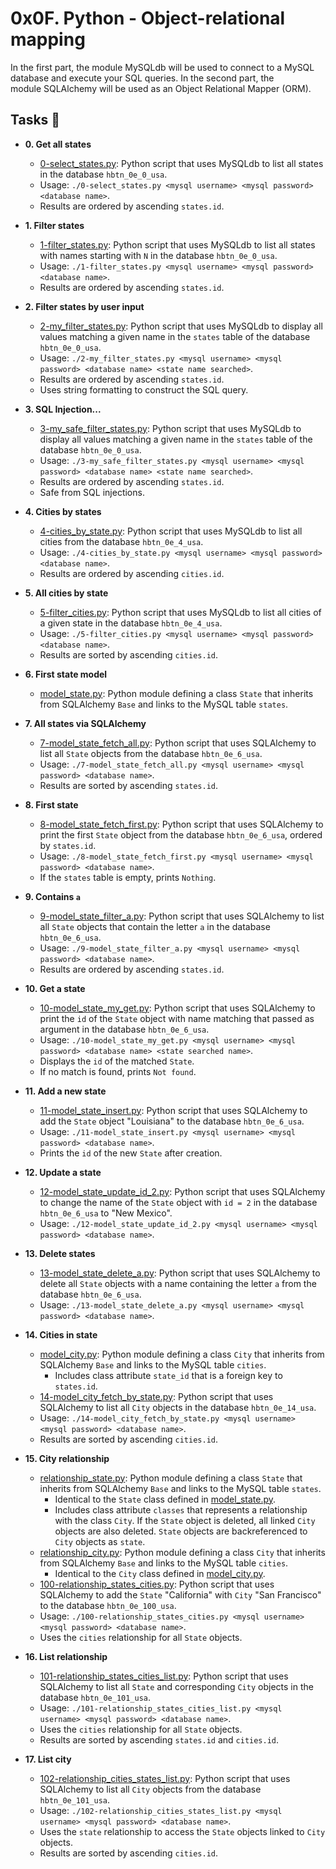# 0x0F. Python - Object-relational mapping

In the first part, the module MySQLdb will be used to connect to a MySQL database and execute your SQL queries.
In the second part, the module SQLAlchemy will be used as an Object Relational Mapper (ORM).

## Tasks :page_with_curl:

- **0. Get all states**

  - [0-select_states.py](./0-select_states.py): Python script that uses MySQLdb
    to list all states in the database `hbtn_0e_0_usa`.
  - Usage: `./0-select_states.py <mysql username> <mysql password>
<database name>`.
  - Results are ordered by ascending `states.id`.

- **1. Filter states**

  - [1-filter_states.py](./1-filter_states.py): Python script that uses MySQLdb
    to list all states with names starting with `N` in the database `hbtn_0e_0_usa`.
  - Usage: `./1-filter_states.py <mysql username> <mysql password>
<database name>`.
  - Results are ordered by ascending `states.id`.

- **2. Filter states by user input**

  - [2-my_filter_states.py](./2-my_filter_states.py): Python script that uses
    MySQLdb to display all values matching a given name in the `states` table of
    the database `hbtn_0e_0_usa`.
  - Usage: `./2-my_filter_states.py <mysql username> <mysql password>
<database name> <state name searched>`.
  - Results are ordered by ascending `states.id`.
  - Uses string formatting to construct the SQL query.

- **3. SQL Injection...**

  - [3-my_safe_filter_states.py](./3-my_safe_filter_states.py): Python script
    that uses MySQLdb to display all values matching a given name in the `states`
    table of the database `hbtn_0e_0_usa`.
  - Usage: `./3-my_safe_filter_states.py <mysql username> <mysql password>
<database name> <state name searched>`.
  - Results are ordered by ascending `states.id`.
  - Safe from SQL injections.

- **4. Cities by states**

  - [4-cities_by_state.py](./4-cities_by_state.py): Python script that uses
    MySQLdb to list all cities from the database `hbtn_0e_4_usa`.
  - Usage: `./4-cities_by_state.py <mysql username> <mysql password>
<database name>`.
  - Results are ordered by ascending `cities.id`.

- **5. All cities by state**

  - [5-filter_cities.py](./5-filter_cities.py): Python script that uses MySQLdb
    to list all cities of a given state in the database `hbtn_0e_4_usa`.
  - Usage: `./5-filter_cities.py <mysql username> <mysql password>
<database name>`.
  - Results are sorted by ascending `cities.id`.

- **6. First state model**

  - [model_state.py](./model_state.py): Python module defining a class `State`
    that inherits from SQLAlchemy `Base` and links to the MySQL table `states`.

- **7. All states via SQLAlchemy**

  - [7-model_state_fetch_all.py](./7-model_state_fetch_all.py): Python script
    that uses SQLAlchemy to list all `State` objects from the database
    `hbtn_0e_6_usa`.
  - Usage: `./7-model_state_fetch_all.py <mysql username> <mysql password>
<database name>`.
  - Results are sorted by ascending `states.id`.

- **8. First state**

  - [8-model_state_fetch_first.py](./8-model_state_fetch_first.py): Python script
    that uses SQLAlchemy to print the first `State` object from the database
    `hbtn_0e_6_usa`, ordered by `states.id`.
  - Usage: `./8-model_state_fetch_first.py <mysql username> <mysql password>
<database name>`.
  - If the `states` table is empty, prints `Nothing`.

- **9. Contains `a`**

  - [9-model_state_filter_a.py](./9-model_state_filter_a.py): Python script
    that uses SQLAlchemy to list all `State` objects that contain the letter `a`
    in the database `hbtn_0e_6_usa`.
  - Usage: `./9-model_state_filter_a.py <mysql username> <mysql password>
<database name>`.
  - Results are ordered by ascending `states.id`.

- **10. Get a state**

  - [10-model_state_my_get.py](./10-model_state_my_get.py): Python script that
    uses SQLAlchemy to print the `id` of the `State` object with name matching that
    passed as argument in the database `hbtn_0e_6_usa`.
  - Usage: `./10-model_state_my_get.py <mysql username> <mysql password>
<database name> <state searched name>`.
  - Displays the `id` of the matched `State`.
  - If no match is found, prints `Not found`.

- **11. Add a new state**

  - [11-model_state_insert.py](./11-model_state_insert.py): Python script that
    uses SQLAlchemy to add the `State` object "Louisiana" to the database
    `hbtn_0e_6_usa`.
  - Usage: `./11-model_state_insert.py <mysql username> <mysql password>
<database name>`.
  - Prints the `id` of the new `State` after creation.

- **12. Update a state**

  - [12-model_state_update_id_2.py](./12-model_state_update_id_2.py): Python
    script that uses SQLAlchemy to change the name of the `State` object with
    `id = 2` in the database `hbtn_0e_6_usa` to "New Mexico".
  - Usage: `./12-model_state_update_id_2.py <mysql username> <mysql password>
<database name>`.

- **13. Delete states**

  - [13-model_state_delete_a.py](./13-model_state_delete_a.py): Python script
    that uses SQLAlchemy to delete all `State` objects with a name containing the
    letter `a` from the database `hbtn_0e_6_usa`.
  - Usage: `./13-model_state_delete_a.py <mysql username> <mysql password>
<database name>`.

- **14. Cities in state**

  - [model_city.py](./model_city.py): Python module defining a class `City`
    that inherits from SQLAlchemy `Base` and links to the MySQL table `cities`.
    - Includes class attribute `state_id` that is a foreign key to
      `states.id`.
  - [14-model_city_fetch_by_state.py](./14-model_city_fetch_by_state.py):
    Python script that uses SQLAlchemy to list all `City` objects in the database
    `hbtn_0e_14_usa`.
  - Usage: `./14-model_city_fetch_by_state.py <mysql username> <mysql password>
<database name>`.
  - Results are sorted by ascending `cities.id`.

- **15. City relationship**

  - [relationship_state.py](./relationship_state.py): Python module defining a
    class `State` that inherits from SQLAlchemy `Base` and links to the MySQL table
    `states`.
    - Identical to the `State` class defined in [model_state.py](./model_state.py).
    - Includes class attribute `classes` that represents a relationship with
      the class `City`. If the `State` object is deleted, all linked `City` objects
      are also deleted. `State` objects are backreferenced to `City` objects as
      `state`.
  - [relationship_city.py](./relationship_city.py): Python module defining a
    class `City` that inherits from SQLAlchemy `Base` and links to the MySQL table
    `cities`.
    - Identical to the `City` class defined in [model_city.py](./model_city.py).
  - [100-relationship_states_cities.py](./100-relationship_states_cities.py):
    Python script that uses SQLAlchemy to add the `State` "California" with `City`
    "San Francisco" to the database `hbtn_0e_100_usa`.
  - Usage: `./100-relationship_states_cities.py <mysql username>
<mysql password> <database name>`.
  - Uses the `cities` relationship for all `State` objects.

- **16. List relationship**

  - [101-relationship_states_cities_list.py](./101-relationship_states_cities_list.py):
    Python script that uses SQLAlchemy to list all `State` and corresponding
    `City` objects in the database `hbtn_0e_101_usa`.
  - Usage: `./101-relationship_states_cities_list.py <mysql username>
<mysql password> <database name>`.
  - Uses the `cities` relationship for all `State` objects.
  - Results are sorted by ascending `states.id` and `cities.id`.

- **17. List city**
  - [102-relationship_cities_states_list.py](./102-relationship_cities_states_list.py):
    Python script that uses SQLAlchemy to list all `City` objects from the database
    `hbtn_0e_101_usa`.
  - Usage: `./102-relationship_cities_states_list.py <mysql username>
<mysql password> <database name>`.
  - Uses the `state` relationship to access the `State` objects linked to `City` objects.
  - Results are sorted by ascending `cities.id`.
